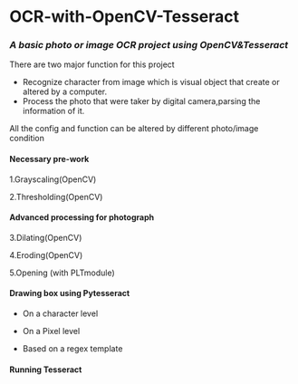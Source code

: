 # OCR-with-OpenCV-Tesseract

### _A basic photo or image OCR project using OpenCV&Tesseract_ 

There are two major function for this project
* Recognize character from image which is visual object that create or altered by a computer.
* Process the photo that were taker by digital camera,parsing the information of it. 

All the config and function can be altered by different photo/image condition


#### Necessary pre-work

1.Grayscaling(OpenCV)

2.Thresholding(OpenCV)

#### Advanced processing for photograph

3.Dilating(OpenCV)

4.Eroding(OpenCV)

5.Opening (with PLTmodule)


####  Drawing box using Pytesseract
* On a character level

* On a Pixel level

* Based on a regex template



#### Running Tesseract 

